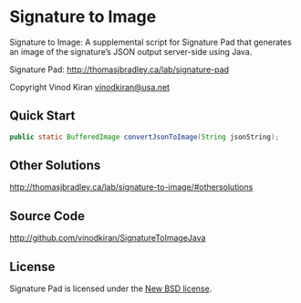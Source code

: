 # Signature to Image

Signature to Image: A supplemental script for Signature Pad that generates an image of the signature’s JSON output server-side using Java.

Signature Pad: <http://thomasjbradley.ca/lab/signature-pad>

Copyright Vinod Kiran <vinodkiran@usa.net>

## Quick Start
```java
public static BufferedImage convertJsonToImage(String jsonString);
```

## Other Solutions
<http://thomasjbradley.ca/lab/signature-to-image/#othersolutions>

## Source Code
<http://github.com/vinodkiran/SignatureToImageJava>

## License
Signature Pad is licensed under the [New BSD license](https://github.com/vinodkiran/SignatureToImageJava/blob/master/NEW-BSD-LICENSE.txt).
